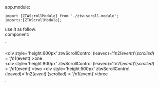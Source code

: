 

app.module:

	import {ZTWScrollModule} from './ztw-scroll.module';
	imports:[ZTWScrollModule];

use it as follow:	
component:

`<div  ztwScrollBind>
	<div style='height:600px' ztwScrollControl (leaved)='fn2($event)' (scrolled)='fn1($event)'>one</div>
	<div style='height:800px' ztwScrollControl (leaved)='fn2($event)' (scrolled)='fn1($event)'>two</div>
	<div style='height:500px' ztwScrollControl (leaved)='fn2($event)' (scrolled)='fn1($event)'>three</div>
</div>`
